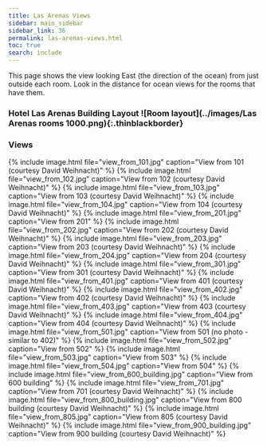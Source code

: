 ```yaml
---
title: Las Arenas Views
sidebar: main_sidebar
sidebar_link: 36
permalink: las-arenas-views.html
toc: true
search: include
---
```


This page shows the view looking East (the direction of the ocean) from just outside each room. Look in the distance for ocean views for the rooms that have them.

<!-- Keep next heading and image on one to lessen vertical spacing -->
### Hotel Las Arenas Building Layout ![Room layout](../images/Las Arenas rooms 1000.png){:.thinblackborder}

### Views
{% include image.html file="view_from_101.jpg" caption="View from 101 (courtesy David Weihnacht)" %}
{% include image.html file="view_from_102.jpg" caption="View from 102 (courtesy David Weihnacht)" %}
{% include image.html file="view_from_103.jpg" caption="View from 103 (courtesy David Weihnacht)" %}
{% include image.html file="view_from_104.jpg" caption="View from 104 (courtesy David Weihnacht)" %}
{% include image.html file="view_from_201.jpg" caption="View from 201" %}
{% include image.html file="view_from_202.jpg" caption="View from 202 (courtesy David Weihnacht)" %}
{% include image.html file="view_from_203.jpg" caption="View from 203 (courtesy David Weihnacht)" %}
{% include image.html file="view_from_204.jpg" caption="View from 204 (courtesy David Weihnacht)" %}
{% include image.html file="view_from_301.jpg" caption="View from 301 (courtesy David Weihnacht)" %}
{% include image.html file="view_from_401.jpg" caption="View from 401 (courtesy David Weihnacht)" %}
{% include image.html file="view_from_402.jpg" caption="View from 402 (courtesy David Weihnacht)" %}
{% include image.html file="view_from_403.jpg" caption="View from 403 (courtesy David Weihnacht)" %}
{% include image.html file="view_from_404.jpg" caption="View from 404 (courtesy David Weihnacht)" %}
{% include image.html file="view_from_501.jpg" caption="View from 501 (no photo - similar to 402)" %}
{% include image.html file="view_from_502.jpg" caption="View from 502" %}
{% include image.html file="view_from_503.jpg" caption="View from 503" %}
{% include image.html file="view_from_504.jpg" caption="View from 504" %}
{% include image.html file="view_from_600_building.jpg" caption="View from 600 building" %}
{% include image.html file="view_from_701.jpg" caption="View from 701 (courtesy David Weihnacht)" %}
{% include image.html file="view_from_800_building.jpg" caption="View from 800 building (courtesy David Weihnacht)" %}
{% include image.html file="view_from_805.jpg" caption="View from 805 (courtesy David Weihnacht)" %}
{% include image.html file="view_from_900_building.jpg" caption="View from 900 building (courtesy David Weihnacht)" %}